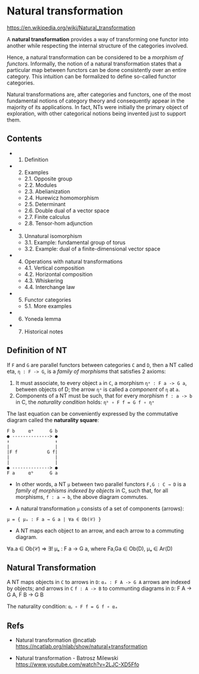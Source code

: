 # Natural transformation

https://en.wikipedia.org/wiki/Natural_transformation

A **natural transformation** provides a way of transforming one functor into another while respecting the internal structure of the categories involved.

Hence, a natural transformation can be considered to be a *morphism of functors*. Informally, the notion of a natural transformation states that a particular map between functors can be done consistently over an entire category. This intuition can be formalized to define so-called functor categories.

Natural transformations are, after categories and functors, one of the most fundamental notions of category theory and consequently appear in the majority of its applications. In fact, NTs were initially the primary object of exploration, with other categorical notions being invented just to support them.

## Contents

- 1. Definition
- 2. Examples
  - 2.1. Opposite group
  - 2.2. Modules
  - 2.3. Abelianization
  - 2.4. Hurewicz homomorphism
  - 2.5. Determinant
  - 2.6. Double dual of a vector space
  - 2.7. Finite calculus
  - 2.8. Tensor-hom adjunction
- 3. Unnatural isomorphism
  - 3.1. Example: fundamental group of torus
  - 3.2. Example: dual of a finite-dimensional vector space
- 4. Operations with natural transformations
  - 4.1. Vertical composition
  - 4.2. Horizontal composition
  - 4.3. Whiskering
  - 4.4. Interchange law
- 5. Functor categories
  - 5.1. More examples
- 6. Yoneda lemma
- 7. Historical notes

## Definition of NT

If `F` and `G` are parallel functors between categories `C` and `D`, then a NT called eta, `η : F -> G`, is a *family of morphisms* that satisfies 2 axioms:
1. It must associate, to every object `a` in `C`, a morphism `ηᵃ : F a -> G a`, between objects of D; the arrow `ηᵃ` is called a *component* of `η` at `a`.
2. Components of a NT must be such, that for every morphism `f : a -> b` in C, the *naturality condition* holds: `ηᵇ ∘ F f = G f ∘ ηᵃ`

The last equation can be conveniently expressed by the commutative diagram called the **naturality square**:

```
F b     αᵃ      G b
● --------------> ●
↑                 ↑
|                 |
|F f           G f|
|                 |
|                 |
● --------------> ●
F a     αᵇ      G a
```

* In other words, a NT `µ` between two parallel functors `F,G : C → D` is a *family of morphisms indexed by objects* in C, such that, for all morphisms, `f : a → b`, the above diagram commutes.

* A natural transformation `µ` consists of a set of components (arrows):

`µ = { µₐ : F a → G a | ∀a ∈ Ob(𝒞) }`

* A NT maps each object to an arrow, and each arrow to a commuting diagram.

∀a.a ∈ Ob(𝒞) ⇒ ∃! µₐ : F a → G a, where Fa,Ga ∈ Ob(D), µₐ ∈ Ar(D)


## Natural Transformation

A NT maps objects in `C` to arrows in `D`: 
`αₐ : F A -> G A`
arrows are indexed by objects; 
and arrows in `C` 
`f : A -> B` 
to communting diagrams in `D`: 
F A → G A, F B → G B

The naturality condition: `αᵦ ∘ F f = G f ∘ αₐ`




## Refs

* Natural transformation @ncatlab
https://ncatlab.org/nlab/show/natural+transformation

* Natural transformation - Batrosz Milewski
https://www.youtube.com/watch?v=2LJC-XD5Ffo
